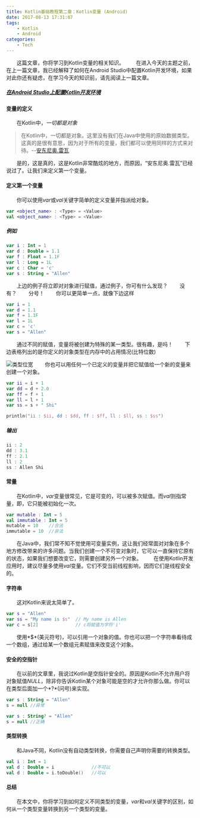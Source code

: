 ```yaml
---
title: Kotlin基础教程第二章：Kotlin变量 (Android)
date: 2017-08-13 17:31:07
tags: 
    - Kotlin
    - Android
categories:
    - Tech
---
```

&#8195;&#8195;这篇文章，你将学习到Kotlin变量的相关知识。
&#8195;&#8195;在进入今天的主题之前，在上一篇文章，我已经解释了如何在Android Studio中配置Kotlin开发环境，如果对此你还有疑虑，在学习今天的知识前，请先阅读上一篇文章。
##### *[在Android Studio上配置Kotlin开发环境][1]*
#### 变量的定义
&#8195;&#8195;在Kotlin中，*一切都是对象*
>在Kotlin中，一切都是对象。这里没有我们在Java中使用的原始数据类型。这真的是很有意思，因为对于所有的变量，我们都可以使用同样的方式来对待。--[安东尼奥.雷瓦][2]

&#8195;&#8195;是的，这是真的，这是Kotlin非常酷炫的地方，而原因，“安东尼奥.雷瓦”已经说过了。让我们来定义第一个变量。
#### 定义第一个变量
&#8195;&#8195;你可以使用*var*或*val*关键字简单的定义变量并指派给对象。
``` kotlin
var <object_name> : <Type> = <Value>
val <object_name> : <Type> = <Value>
```
##### 例如
``` kotlin
var i : Int = 1
var d : Double = 1.1
var f : Float = 1.1F
var l : Long = 1L
var c : Char = 'c'
var s : String = "Allen"
```
&#8195;&#8195;上边的例子将立即对对象进行赋值，通过例子，你可有什么发现？<!-- more -->
&#8195;&#8195;没有？
&#8195;&#8195;分号！
&#8195;&#8195;你可以更简单一点，就像下边这样
``` kotlin
var i = 1
var d = 1.1
var f = 1.1F
var l = 1L
var c = 'c'
var s = "Allen"
```
&#8195;&#8195;通过不同的赋值，变量将被创建为特殊的某一类型。很有趣，是吗！
&#8195;&#8195;下边表格列出的是你定义的对象类型在内存中的占用情况(比特位数)

![类型位宽](3.png)
&#8195;&#8195;你也可以用任何一个已定义的变量并把它赋值给一个新的变量来创建一个对象。
``` kotlin
var ii = i + 1
var dd = d + 2.0
var ff = f + 1
var ll = l + 1
var ss = s + " Shi"

println("ii : $ii, dd : $dd, ff : $ff, ll : $ll, ss : $ss")
```
##### 输出
``` kotlin
ii : 2
dd : 3.1
ff : 2.1
ll : 2
ss : Allen Shi
```
#### 常量
&#8195;&#8195;在Kotlin中，*var*变量很常见，它是可变的，可以被多次赋值。而*val*则指常量，即，它只能被初始化一次。
``` kotlin
var mutable : Int = 5
val immutable : Int = 5
mutable = 10    //合法
immutable = 10  //非法
```
&#8195;&#8195;在Java中，我们常不知不觉使用可变量实例，这让我们经常面对对象在多个地方修改带来的许多问题。当我们创建一个不可变对象时，它可以一直保持它原有的状态，如果我们想要改变它，则需要创建另外一个对象。
&#8195;&#8195;在使用Kotlin开发应用时，建议尽量多使用*val*变量。它们不受当前线程影响，因而它们是线程安全的。
#### 字符串
&#8195;&#8195;这对Kotlin来说太简单了。
``` kotlin
var s = "Allen"
var ss = "My name is $s"  // My name is Allen
var c = s[2]              // c将赋值为字符'i'
```
&#8195;&#8195;使用*$*(美元符号)，可以引用一个对象的值。你也可以把一个字符串看待成一个数组，通过给某一个数组元素赋值来改变这个对象。
#### 安全的空指针
&#8195;&#8195;在以前的文章里，我说过Kotlin是空指针安全的。原因是Kotlin不允许用户将对象赋值*NULL*，除非你告诉Kotlin某个对象可能是空的才允许你那么做。你可以在类型后面加一个*?*(问号)来实现。
``` kotlin
var s : String = "Allen"
s = null //异常

var s : String? = "Allen"
s = null //正确
```
#### 类型转换
&#8195;&#8195;和Java不同，Kotlin没有自动类型转换，你需要自己声明你需要的转换类型。
``` kotlin
val i : Int = 1
val d : Double = i              //不可以
val d : Double = i.toDouble()   //可以
```
#### 总结
&#8195;&#8195;在本文中，你将学习到如何定义不同类型的变量，*var*和*val*关键字的区别，如何从一个类型变量转换到另一个类型的变量。

[1]: https://chuyao.github.io/2017/08/10/kotlin-android-tutorial-1/
[2]: https://antonioleiva.com/about/
